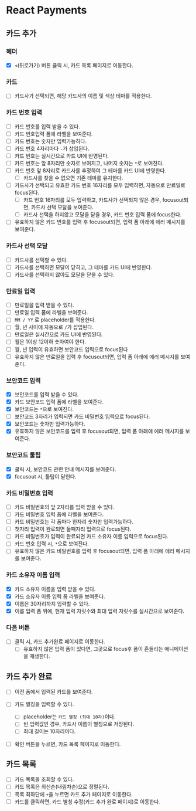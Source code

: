 # React Payments

## 카드 추가

### 헤더
- [x] `<`(뒤로가기) 버튼 클릭 시, 카드 목록 페이지로 이동한다.

### 카드
- [ ] 카드사가 선택되면, 해당 카드사의 이름 및 색상 테마를 적용한다.
### 카드 번호 입력 
- [ ] 카드 번호를 입력 받을 수 있다.
- [ ] 카드 번호입력 폼에 라벨을 보여준다.
- [ ] 카드 번호는 숫자만 입력가능하다.
- [ ] 카드 번호 4자리마다 `-`가 삽입된다.
- [ ] 카드 번호는 실시간으로 카드 UI에 반영된다.
- [ ] 카드 번호는 앞 8자리만 숫자로 보여지고, 나머지 숫자는 `*`로 보여진다.
- [ ] 카드 번호 앞 8자리로 카드사를 추정하여 그 테마를 카드 UI에 반영한다.
  - [ ] 카드사를 찾을 수 없으면 기존 테마를 유지한다.
- [ ] 카드사가 선택되고 유효한 카드 번호 16자리를 모두 입력하면, 자동으로 만료일로 focus된다.
    - [ ] 카드 번호 16자리를 모두 입력하고, 카드사가 선택되지 않은 경우, focusout되면, 카드사 선택 모달을 보여준다.
    - [ ] 카드사 선택을 하지않고 모달을 닫을 경우, 카드 번호 입력 폼에 focus한다.
- [ ] 유효하지 않은 카드 번호를 입력 후 focusout되면, 입력 폼 아래에 에러 메시지를 보여준다.

### 카드사 선택 모달
- [ ] 카드사를 선택할 수 있다.
- [ ] 카드사를 선택하면 모달이 닫히고, 그 테마를 카드 UI에 반영한다.
- [ ] 카드사를 선택하지 않아도 모달을 닫을 수 있다.
### 만료일 입력
- [ ] 만료일을 입력 받을 수 있다.
- [ ] 만료일 입력 폼에 라벨을 보여준다.
- [ ] `MM / YY` 로 placeholder를 적용한다.
- [ ] 월, 년 사이에 자동으로 `/`가 삽입된다.
- [ ] 만료일은 실시간으로 카드 UI에 반영된다.
- [ ] 월은 1이상 12이하 숫자여야 한다.
- [ ] 월, 년 입력이 유효하면 보안코드 입력으로 focus된다
- [ ] 유효하지 않은 만료일을 입력 후 focusout되면, 입력 폼 아래에 에러 메시지를 보여준다.
### 보안코드 입력
- [x] 보안코드를 입력 받을 수 있다.
- [x] 카드 보안코드 입력 폼에 라벨을 보여준다.
- [x] 보안코드는 `*`으로 보여진다.
- [ ] 보안코드 3자리가 입력되면 카드 비밀번호 입력으로 focus된다.
- [x] 보안코드는 숫자만 입력가능하다.
- [x] 유효하지 않은 보안코드를 입력 후 focusout되면, 입력 폼 아래에 에러 메시지를 보여준다.

### 보안코드 툴팁
- [x] 클릭 시, 보안코드 관련 안내 메시지를 보여준다.
- [x] focusout 시, 툴팁이 닫힌다.
### 카드 비밀번호 입력
- [ ] 카드 비밀번호의 앞 2자리를 입력 받을 수 있다.
- [ ] 카드 비밀번호 입력 폼에 라벨을 보여준다.
- [ ] 카드 비밀번호는 각 폼마다 한자리 숫자만 입력가능하다.
- [ ] 첫자리 입력이 완료되면 둘째자리 입력으로 focus된다.
- [ ] 카드 비밀번호가 입력이 완료되면 카드 소유자 이름 입력으로 focus된다.
- [ ] 카드 번호 입력 시, `*`으로 보여진다.
- [ ] 유효하지 않은 카드 비밀번호를 입력 후 focusout되면, 입력 폼 아래에 에러 메시지를 보여준다.
### 카드 소유자 이름 입력
- [x] 카드 소유자 이름을 입력 받을 수 있다.
- [x] 카드 소유자 이름 입력 폼 라벨을 보여준다.
- [x] 이름은 30자리까지 입력할 수 있다.
- [x] 이름 입력 폼 위에, 현재 입력 자릿수와 최대 입력 자릿수를 실시간으로 보여준다.

### 다음 버튼
- [ ] 클릭 시, 카드 추가완료 페이지로 이동한다.
    - [ ] 유효하지 않은 입력 폼이 있다면, 그곳으로 focus후 폼이 흔들리는 애니메이션을 재생한다.
    
## 카드 추가 완료
- [ ] 이전 폼에서 입력된 카드를 보여준다.
- [ ] 카드 별칭을 입력할 수 있다.
    - [ ] placeholder는 `카드 별칭 (최대 10자)`이다.
    - [ ] 빈 입력값인 경우, 카드사 이름이 별칭으로 저장된다.
    - [ ] 최대 길이는 10자리이다.
- [ ] 확인 버튼을 누르면, 카드 목록 페이지로 이동한다.


## 카드 목록
- [ ] 카드 목록을 조회할 수 있다.
- [ ] 카드 목록은 최신순(내림차순)으로 정렬된다.
- [ ] 목록 최하단에 `+`을 누르면 카드 추가 페이지로 이동한다.
- [ ] 카드를 클릭하면, 카드 별칭 수정(카드 추가 완료 페이지)로 이동한다.
